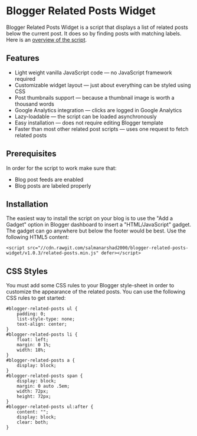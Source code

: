 # Blogger Related Posts Widget

Blogger Related Posts Widget is a script that displays a list of related posts below the current post. It does so by finding posts with matching labels. Here is an [overview of the script](http://salman-w.blogspot.com/2012/09/blogger-related-posts.html).

## Features

* Light weight vanilla JavaScript code — no JavaScript framework required
* Customizable widget layout — just about everything can be styled using CSS
* Post thumbnails support — because a thumbnail image is worth a thousand words
* Google Analytics integration — clicks are logged in Google Analytics
* Lazy-loadable — the script can be loaded asynchronously
* Easy installation — does not require editing Blogger template
* Faster than most other related post scripts — uses one request to fetch related posts

## Prerequisites

In order for the script to work make sure that:

* Blog post feeds are enabled
* Blog posts are labeled properly

## Installation

The easiest way to install the script on your blog is to use the "Add a Gadget" option in Blogger dashboard to insert a "HTML/JavaScript" gadget. The gadget can go anywhere but below the footer would be best. Use the following HTML5 content:

    <script src="//cdn.rawgit.com/salmanarshad2000/blogger-related-posts-widget/v1.0.3/related-posts.min.js" defer></script>

## CSS Styles

You must add some CSS rules to your Blogger style-sheet in order to customize the appearance of the related posts. You can use the following CSS rules to get started:

    #blogger-related-posts ul {
        padding: 0;
        list-style-type: none;
        text-align: center;
    }
    #blogger-related-posts li {
        float: left;
        margin: 0 1%;
        width: 18%;
    }
    #blogger-related-posts a {
        display: block;
    }
    #blogger-related-posts span {
        display: block;
        margin: 0 auto .5em;
        width: 72px;
        height: 72px;
    }
    #blogger-related-posts ul:after {
        content: "";
        display: block;
        clear: both;
    }
